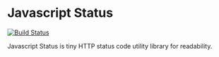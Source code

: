 # Javascript Status

[![Build Status](https://travis-ci.org/vaibhavmule/javscript-status.svg)](https://travis-ci.org/vaibhavmule/javscript-status)


Javascript Status is tiny HTTP status code utility library for readability.
